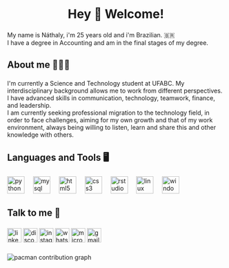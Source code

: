 <h1 align="center">Hey 👾 Welcome!</h1>

###

<p align="left">My name is Náthaly, i'm 25 years old and i'm Brazilian. 🇧🇷<br>I have a degree in Accounting and am in the final stages of my degree.</p>

###

<h2 align="left">About me 👩🏾‍🦱</h2>

###

<p align="left">I'm currently a Science and Technology student at UFABC. My interdisciplinary background allows me to work from different perspectives. I have advanced skills in communication, technology, teamwork, finance, and leadership.<br>I am currently seeking professional migration to the technology field, in order to face challenges, aiming for my own growth and that of my work environment, always being willing to listen, learn and share this and other knowledge with others.</p>

###

<h2 align="left">Languages and Tools 🖥️</h2>

###

<div align="left">
  <img src="https://cdn.jsdelivr.net/gh/devicons/devicon/icons/python/python-original.svg" height="40" alt="python logo"  />
  <img width="12" />
  <img src="https://cdn.jsdelivr.net/gh/devicons/devicon/icons/mysql/mysql-original.svg" height="40" alt="mysql logo"  />
  <img width="12" />
  <img src="https://cdn.jsdelivr.net/gh/devicons/devicon/icons/html5/html5-original.svg" height="40" alt="html5 logo"  />
  <img width="12" />
  <img src="https://cdn.jsdelivr.net/gh/devicons/devicon/icons/css3/css3-original.svg" height="40" alt="css3 logo"  />
  <img width="12" />
  <img src="https://cdn.jsdelivr.net/gh/devicons/devicon/icons/rstudio/rstudio-original.svg" height="40" alt="rstudio logo"  />
  <img width="12" />
  <img src="https://cdn.jsdelivr.net/gh/devicons/devicon/icons/linux/linux-original.svg" height="40" alt="linux logo"  />
  <img width="12" />
  <img src="https://cdn.jsdelivr.net/gh/devicons/devicon/icons/windows8/windows8-original.svg" height="40" alt="windows8 logo"  />
</div>

###

<h2 align="left">Talk to me 🛜</h2>

###

<div align="left">
  <img src="https://img.shields.io/static/v1?message=LinkedIn&logo=linkedin&label=&color=0077B5&logoColor=white&labelColor=&style=for-the-badge" height="33" alt="linkedin logo"  />
  <img src="https://img.shields.io/static/v1?message=Discord&logo=discord&label=&color=7289DA&logoColor=white&labelColor=&style=for-the-badge" height="33" alt="discord logo"  />
  <img src="https://img.shields.io/static/v1?message=Instagram&logo=instagram&label=&color=E4405F&logoColor=white&labelColor=&style=for-the-badge" height="33" alt="instagram logo"  />
  <img src="https://img.shields.io/static/v1?message=Whatsapp&logo=whatsapp&label=&color=25D366&logoColor=white&labelColor=&style=for-the-badge" height="33" alt="whatsapp logo"  />
  <img src="https://img.shields.io/static/v1?message=Outlook&logo=microsoft-outlook&label=&color=0078D4&logoColor=white&labelColor=&style=for-the-badge" height="33" alt="microsoft-outlook logo"  />
  <img src="https://img.shields.io/static/v1?message=Gmail&logo=gmail&label=&color=D14836&logoColor=white&labelColor=&style=for-the-badge" height="33" alt="gmail logo"  />
</div>

###

<picture>
  <source media="(prefers-color-scheme: dark)" srcset="https://raw.githubusercontent.com/nathaly-m/nathaly-m/output/pacman-contribution-graph-dark.svg">
  <source media="(prefers-color-scheme: light)" srcset="https://raw.githubusercontent.com/nathaly-m/nathaly-m/output/pacman-contribution-graph.svg">
  <img alt="pacman contribution graph" src="https://raw.githubusercontent.com/nathaly-m/nathaly-m/output/pacman-contribution-graph.svg">
</picture>

###
